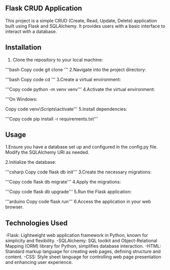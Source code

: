 ## Flask CRUD Application
This project is a simple CRUD (Create, Read, Update, Delete) application built using Flask and SQLAlchemy. It provides users with a basic interface to interact with a database.

## Installation
1. Clone the repository to your local machine:

'''bash
Copy code
git clone <repository-url>'''
2.Navigate into the project directory:

'''bash
Copy code
cd <project-directory>'''
3.Create a virtual environment:

'''Copy code
python -m venv venv'''
4.Activate the virtual environment:

'''On Windows:

Copy code
venv\Scripts\activate'''
5.Install dependencies:

'''Copy code
pip install -r requirements.txt'''
## Usage
1.Ensure you have a database set up and configured in the config.py file. Modify the SQLAlchemy URI as needed.

2.Initialize the database:

'''csharp
Copy code
flask db init'''
3.Create the necessary migrations:

'''Copy code
flask db migrate'''
4.Apply the migrations:

'''Copy code
flask db upgrade'''
5.Run the Flask application:

'''arduino
Copy code
flask run'''
6.Access the application in your web browser.

## Technologies Used
-Flask: Lightweight web application framework in Python, known for simplicity and flexibility.
-SQLAlchemy: SQL toolkit and Object-Relational Mapping (ORM) library for Python, simplifies database interaction.
-HTML: Standard markup language for creating web pages, defining structure and content.
-CSS: Style sheet language for controlling web page presentation and enhancing user experience.
